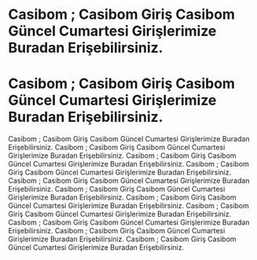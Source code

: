 # Casibom ; Casibom Giriş Casibom Güncel Cumartesi Girişlerimize Buradan Erişebilirsiniz.
# Casibom ; Casibom Giriş Casibom Güncel Cumartesi Girişlerimize Buradan Erişebilirsiniz.


Casibom ; Casibom Giriş Casibom Güncel Cumartesi Girişlerimize Buradan Erişebilirsiniz.
Casibom ; Casibom Giriş Casibom Güncel Cumartesi Girişlerimize Buradan Erişebilirsiniz.
Casibom ; Casibom Giriş Casibom Güncel Cumartesi Girişlerimize Buradan Erişebilirsiniz.
Casibom ; Casibom Giriş Casibom Güncel Cumartesi Girişlerimize Buradan Erişebilirsiniz.
Casibom ; Casibom Giriş Casibom Güncel Cumartesi Girişlerimize Buradan Erişebilirsiniz.
Casibom ; Casibom Giriş Casibom Güncel Cumartesi Girişlerimize Buradan Erişebilirsiniz.
Casibom ; Casibom Giriş Casibom Güncel Cumartesi Girişlerimize Buradan Erişebilirsiniz.
Casibom ; Casibom Giriş Casibom Güncel Cumartesi Girişlerimize Buradan Erişebilirsiniz.
Casibom ; Casibom Giriş Casibom Güncel Cumartesi Girişlerimize Buradan Erişebilirsiniz.
Casibom ; Casibom Giriş Casibom Güncel Cumartesi Girişlerimize Buradan Erişebilirsiniz.
Casibom ; Casibom Giriş Casibom Güncel Cumartesi Girişlerimize Buradan Erişebilirsiniz.
